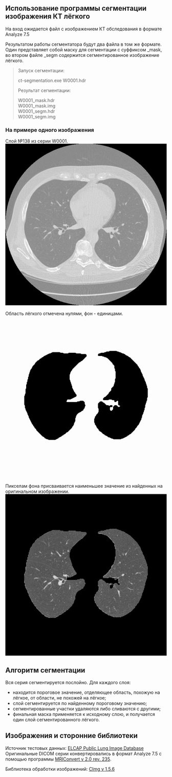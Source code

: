 ## Использование программы сегментации изображения КТ лёгкого

На вход ожидается файл с изображением КТ обследования в формате Analyze 7.5

Результатом работы сегментатора будут два файла в том же формате. Один представляет собой маску для сегментации с суффиксом _mask, во втором файле _segm содержится сегментированное изображение лёгкого. 

> Запуск сегментации:
>   
> 	ct-segmentation.exe W0001.hdr
> 
> Результат сегментации: 
> 
> 	W0001_mask.hdr   
> 	W0001_mask.img  
> 	W0001_segm.hdr  
> 	W0001_segm.img

### На примере одного изображения

Слой №138 из серии W0001.
![Оригинальное изображение](./img/W0001-138-original.jpg "Оригинальное изображение")

Область лёгкого отмечена нулями, фон - единицами.
![Маска изображения](./img/W0001-138-mask.jpg "Маска изображения")

Пикселам фона присваивается наименьшее значение из найденных на оригинальном изображении.
![Результат сегментации](./img/W0001-138-segm.jpg "Результат сегментации")

## Алгоритм сегментации
Вся серия сегментируется послойно. Для каждого слоя:

- находится пороговое значение, отделяющее область, похожую на лёгкое, от области, не похожей на лёгкое;
- слой сегментируется по найденному пороговому значению;
- сегментированные участки удаляются либо сливаются с другими;
- финальная маска применяется к исходному слою, и получается один слой сегментированного лёгкого.

## Изображения и сторонние библиотеки

Источник тестовых данных: [ELCAP Public Lung Image Database](http://www.via.cornell.edu/lungdb.html)
Оригинальные DICOM серии конвертировались в формат Analyze 7.5 с помощью программы [MRIConvert v 2.0 rev. 235](http://lcni.uoregon.edu/~jolinda/MRIConvert/).

Библиотека обработки изображений: [CImg v 1.5.6](http://cimg.sourceforge.net)












































